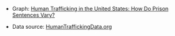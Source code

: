 - Graph: [Human Trafficking in the United States: How Do Prison Sentences Vary?](https://emmacooperpeterson.github.io/human_trafficking_sentencing/)

- Data source: [HumanTraffickingData.org](www.humantraffickingdata.org)
